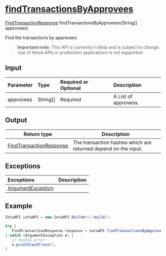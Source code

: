 
# [findTransactionsByApprovees](https://github.com/iotaledger/iota-java/blob/dev/jota/src/main/java/jota/IotaAPICore.java#L255)
 [FindTransactionResponse](https://github.com/iotaledger/iota-java/blob/dev/jota/src/main/java/jota/dto/response/FindTransactionResponse.java) findTransactionsByApprovees(String[] approvees)

Find the transactions by approvees
> **Important note:** This API is currently in Beta and is subject to change. Use of these APIs in production applications is not supported.

## Input
| Parameter       | Type | Required or Optional | Description |
|:---------------|:--------|:--------| :--------|
| approvees | String[] | Required | A List of approvess. |
    
## Output
| Return type | Description |
|--|--|
| [FindTransactionResponse](https://github.com/iotaledger/iota-java/blob/dev/jota/src/main/java/jota/dto/response/FindTransactionResponse.java)  | The transaction hashes which are returned depend on the input. |

## Exceptions
| Exceptions     | Description |
|:---------------|:--------|
| [ArgumentException](https://github.com/iotaledger/iota-java/blob/dev/jota/src/main/java/jota/error/ArgumentException.java) |  |


 ## Example
 
 ```Java
 IotaAPI iotaAPI = new IotaAPI.Builder().build();

try { 
    FindTransactionResponse response = iotaAPI.findTransactionsByApprovees(["RUVCZBTTWXQZMSYKTSRSMIZUQYONLXSTKIVUIHZYLEMQLLDUNFONACBCMORMW9EOWYFDCHY9ZSETBZDBR", "EMBPJBNZDETSFBBOIMBKJSZ9R9SQZRKDMNG9JTQJYDCPQXQMPGACYSYOC99ZZCW9UKVSFIBDWHMIAHSNY"]);
} catch (ArgumentException e) { 
    // Handle error
    e.printStackTrace(); 
}
 ```
